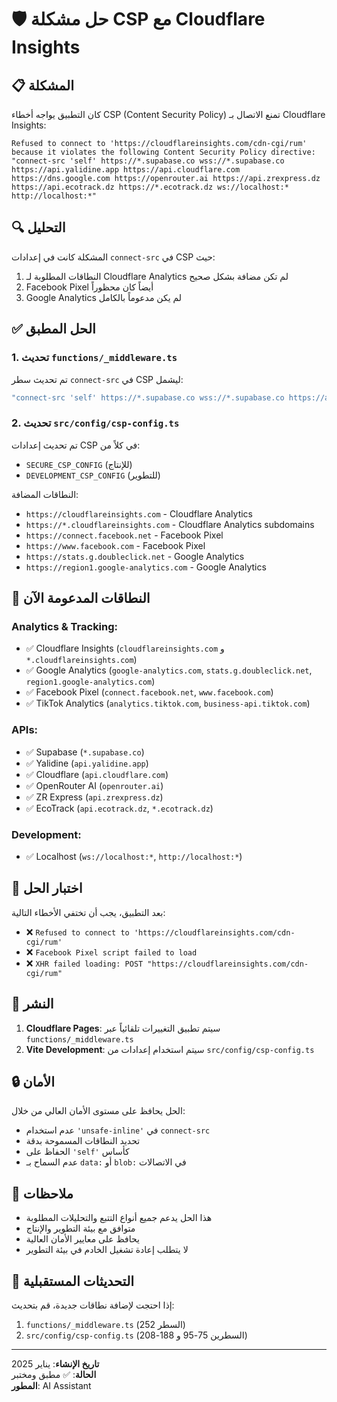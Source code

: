 # 🛡️ حل مشكلة CSP مع Cloudflare Insights

## 📋 المشكلة

كان التطبيق يواجه أخطاء CSP (Content Security Policy) تمنع الاتصال بـ Cloudflare Insights:

```
Refused to connect to 'https://cloudflareinsights.com/cdn-cgi/rum' because it violates the following Content Security Policy directive: "connect-src 'self' https://*.supabase.co wss://*.supabase.co https://api.yalidine.app https://api.cloudflare.com https://dns.google.com https://openrouter.ai https://api.zrexpress.dz https://api.ecotrack.dz https://*.ecotrack.dz ws://localhost:* http://localhost:*"
```

## 🔍 التحليل

المشكلة كانت في إعدادات `connect-src` في CSP حيث:
1. النطاقات المطلوبة لـ Cloudflare Analytics لم تكن مضافة بشكل صحيح
2. Facebook Pixel أيضاً كان محظوراً
3. Google Analytics لم يكن مدعوماً بالكامل

## ✅ الحل المطبق

### 1. تحديث `functions/_middleware.ts`

تم تحديث سطر `connect-src` في CSP ليشمل:

```javascript
"connect-src 'self' https://*.supabase.co wss://*.supabase.co https://api.yalidine.app https://api.cloudflare.com https://dns.google.com https://openrouter.ai https://api.zrexpress.dz https://api.ecotrack.dz https://*.ecotrack.dz https://cloudflareinsights.com https://*.cloudflareinsights.com https://www.google-analytics.com https://region1.google-analytics.com https://stats.g.doubleclick.net https://analytics.tiktok.com https://business-api.tiktok.com https://connect.facebook.net https://www.facebook.com ws://localhost:* http://localhost:*"
```

### 2. تحديث `src/config/csp-config.ts`

تم تحديث إعدادات CSP في كلاً من:
- `SECURE_CSP_CONFIG` (للإنتاج)
- `DEVELOPMENT_CSP_CONFIG` (للتطوير)

النطاقات المضافة:
- `https://cloudflareinsights.com` - Cloudflare Analytics
- `https://*.cloudflareinsights.com` - Cloudflare Analytics subdomains
- `https://connect.facebook.net` - Facebook Pixel
- `https://www.facebook.com` - Facebook Pixel
- `https://stats.g.doubleclick.net` - Google Analytics
- `https://region1.google-analytics.com` - Google Analytics

## 🎯 النطاقات المدعومة الآن

### Analytics & Tracking:
- ✅ Cloudflare Insights (`cloudflareinsights.com` و `*.cloudflareinsights.com`)
- ✅ Google Analytics (`google-analytics.com`, `stats.g.doubleclick.net`, `region1.google-analytics.com`)
- ✅ Facebook Pixel (`connect.facebook.net`, `www.facebook.com`)
- ✅ TikTok Analytics (`analytics.tiktok.com`, `business-api.tiktok.com`)

### APIs:
- ✅ Supabase (`*.supabase.co`)
- ✅ Yalidine (`api.yalidine.app`)
- ✅ Cloudflare (`api.cloudflare.com`)
- ✅ OpenRouter AI (`openrouter.ai`)
- ✅ ZR Express (`api.zrexpress.dz`)
- ✅ EcoTrack (`api.ecotrack.dz`, `*.ecotrack.dz`)

### Development:
- ✅ Localhost (`ws://localhost:*`, `http://localhost:*`)

## 🧪 اختبار الحل

بعد التطبيق، يجب أن تختفي الأخطاء التالية:
- ❌ `Refused to connect to 'https://cloudflareinsights.com/cdn-cgi/rum'`
- ❌ `Facebook Pixel script failed to load`
- ❌ `XHR failed loading: POST "https://cloudflareinsights.com/cdn-cgi/rum"`

## 🚀 النشر

1. **Cloudflare Pages**: سيتم تطبيق التغييرات تلقائياً عبر `functions/_middleware.ts`
2. **Vite Development**: سيتم استخدام إعدادات من `src/config/csp-config.ts`

## 🔒 الأمان

الحل يحافظ على مستوى الأمان العالي من خلال:
- عدم استخدام `'unsafe-inline'` في `connect-src`
- تحديد النطاقات المسموحة بدقة
- الحفاظ على `'self'` كأساس
- عدم السماح بـ `data:` أو `blob:` في الاتصالات

## 📝 ملاحظات

- هذا الحل يدعم جميع أنواع التتبع والتحليلات المطلوبة
- متوافق مع بيئة التطوير والإنتاج
- يحافظ على معايير الأمان العالية
- لا يتطلب إعادة تشغيل الخادم في بيئة التطوير

## 🔄 التحديثات المستقبلية

إذا احتجت لإضافة نطاقات جديدة، قم بتحديث:
1. `functions/_middleware.ts` (السطر 252)
2. `src/config/csp-config.ts` (السطرين 75-95 و 188-208)

---

**تاريخ الإنشاء**: يناير 2025  
**الحالة**: ✅ مطبق ومختبر  
**المطور**: AI Assistant
